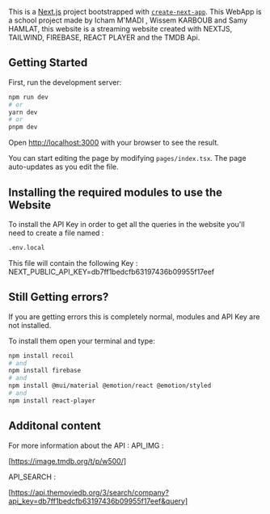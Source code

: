 This is a [Next.js](https://nextjs.andg/) project bootstrapped with [`create-next-app`](https://github.com/vercel/next.js/tree/canary/packages/create-next-app).
This WebApp is a school project made by Icham M'MADI , Wissem KARBOUB and Samy HAMLAT, this website is a streaming website created with NEXTJS, TAILWIND, FIREBASE, REACT PLAYER and the TMDB Api.

## Getting Started

First, run the development server:

```bash
npm run dev
# or
yarn dev
# or
pnpm dev
```

Open [http://localhost:3000](http://localhost:3000) with your browser to see the result.

You can start editing the page by modifying `pages/index.tsx`. The page auto-updates as you edit the file.

## Installing the required modules to use the Website
To install the API Key in order to get all the queries in the website you'll need to create a file named :

```bash
.env.local
```

This file will contain the following Key : NEXT_PUBLIC_API_KEY=db7ff1bedcfb63197436b09955f17eef

## Still Getting errors?
If you are getting errors this is completely normal, modules and API Key are not installed.

To install them open your terminal and type:

```bash
npm install recoil
# and
npm install firebase
# and
npm install @mui/material @emotion/react @emotion/styled
# and
npm install react-player
```

## Additonal content
For more information about the API :
API_IMG :

[https://image.tmdb.org/t/p/w500/]

API_SEARCH :

[https://api.themoviedb.org/3/search/company?api_key=db7ff1bedcfb63197436b09955f17eef&query]